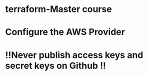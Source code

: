 # terraform-Master course
# Configure the AWS Provider
# !!Never publish  access keys and secret keys on Github !!
